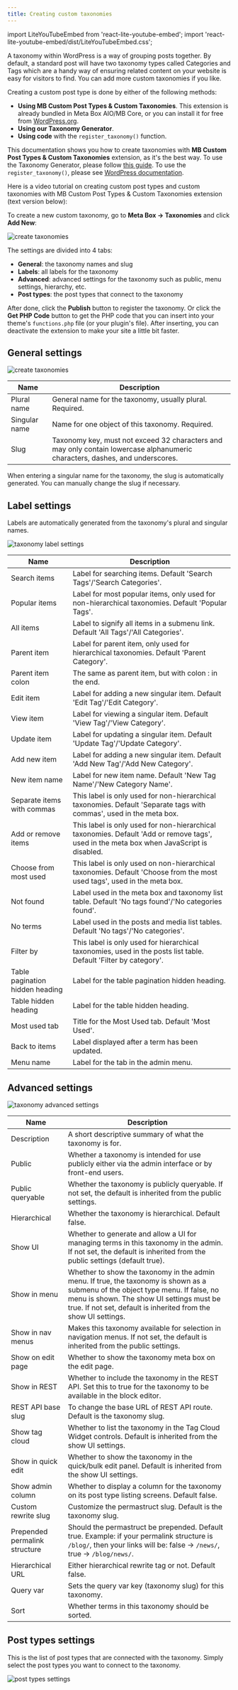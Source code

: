 ```yaml
---
title: Creating custom taxonomies
---
```


import LiteYouTubeEmbed from 'react-lite-youtube-embed';
import 'react-lite-youtube-embed/dist/LiteYouTubeEmbed.css';

A taxonomy within WordPress is a way of grouping posts together. By default, a standard post will have two taxonomy types called Categories and Tags which are a handy way of ensuring related content on your website is easy for visitors to find. You can add more custom taxonomies if you like.

Creating a custom post type is done by either of the following methods:

- **Using MB Custom Post Types & Custom Taxonomies**. This extension is already bundled in Meta Box AIO/MB Core, or you can install it for free from [WordPress.org](https://wordpress.org/plugins/mb-custom-post-type/).
- **Using our Taxonomy Generator**.
- **Using code** with the `register_taxonomy()` function.

This documentation shows you how to create taxonomies with **MB Custom Post Types & Custom Taxonomies** extension, as it's the best way. To use the Taxonomy Generator, please follow [this guide](/taxonomy-generator/). To use the `register_taxonomy()`, please see [WordPress documentation](https://developer.wordpress.org/reference/functions/register_taxonomy/).

Here is a video tutorial on creating custom post types and custom taxonomies with MB Custom Post Types & Custom Taxonomies extension (text version below):

<LiteYouTubeEmbed id='-oYrHGOri4w' />

To create a new custom taxonomy, go to **Meta Box &rarr; Taxonomies** and click **Add New**:

![create taxonomies](https://i.imgur.com/yy7wy9w.png)

The settings are divided into 4 tabs:

- **General**: the taxonomy names and slug
- **Labels**: all labels for the taxonomy
- **Advanced**: advanced settings for the taxonomy such as public, menu settings, hierarchy, etc.
- **Post types**: the post types that connect to the taxonomy

After done, click the **Publish** button to register the taxonomy. Or click the **Get PHP Code** button to get the PHP code that you can insert into your theme's `functions.php` file (or your plugin's file). After inserting, you can deactivate the extension to make your site a little bit faster.

## General settings

![create taxonomies](https://i.imgur.com/yy7wy9w.png)

Name | Description
---|---
Plural name | General name for the taxonomy, usually plural. Required.
Singular name | Name for one object of this taxonomy. Required.
Slug | Taxonomy key, must not exceed 32 characters and may only contain lowercase alphanumeric characters, dashes, and underscores.

When entering a singular name for the taxonomy, the slug is automatically generated. You can manually change the slug if necessary.

## Label settings

Labels are automatically generated from the taxonomy's plural and singular names.

![taxonomy label settings](https://i.imgur.com/LtuXkrh.png)

Name | Description
---|---
Search items | Label for searching items. Default 'Search Tags'/'Search Categories'.
Popular items | Label for most popular items, only used for non-hierarchical taxonomies. Default 'Popular Tags'.
All items | Label to signify all items in a submenu link. Default 'All Tags'/'All Categories'.
Parent item | Label for parent item, only used for hierarchical taxonomies. Default 'Parent Category'.
Parent item colon | The same as parent item, but with colon : in the end.
Edit item | Label for adding a new singular item. Default 'Edit Tag'/'Edit Category'.
View item | Label for viewing a singular item. Default 'View Tag'/'View Category'.
Update item | Label for updating a singular item. Default 'Update Tag'/'Update Category'.
Add new item | Label for adding a new singular item. Default 'Add New Tag'/'Add New Category'.
New item name | Label for new item name. Default 'New Tag Name'/'New Category Name'.
Separate items with commas | This label is only used for non-hierarchical taxonomies. Default 'Separate tags with commas', used in the meta box.
Add or remove items | This label is only used for non-hierarchical taxonomies. Default 'Add or remove tags', used in the meta box when JavaScript is disabled.
Choose from most used | This label is only used on non-hierarchical taxonomies. Default 'Choose from the most used tags', used in the meta box.
Not found | Label used in the meta box and taxonomy list table. Default 'No tags found'/'No categories found'.
No terms | Label used in the posts and media list tables. Default 'No tags'/'No categories'.
Filter by | This label is only used for hierarchical taxonomies, used in the posts list table. Default 'Filter by category'.
Table pagination hidden heading | Label for the table pagination hidden heading.
Table hidden heading | Label for the table hidden heading.
Most used tab | Title for the Most Used tab. Default 'Most Used'.
Back to items | Label displayed after a term has been updated.
Menu name | Label for the tab in the admin menu.

## Advanced settings

![ taxonomy advanced settings](https://i.imgur.com/dOCcR5d.png)

Name | Description
---|---
Description | A short descriptive summary of what the taxonomy is for.
Public | Whether a taxonomy is intended for use publicly either via the admin interface or by front-end users.
Public queryable| Whether the taxonomy is publicly queryable. If not set, the default is inherited from the public settings.
Hierarchical | Whether the taxonomy is hierarchical. Default false.
Show UI | Whether to generate and allow a UI for managing terms in this taxonomy in the admin. If not set, the default is inherited from the public settings (default true).
Show in menu | Whether to show the taxonomy in the admin menu. If true, the taxonomy is shown as a submenu of the object type menu. If false, no menu is shown. The show UI settings must be true. If not set, default is inherited from the show UI settings.
Show in nav menus | Makes this taxonomy available for selection in navigation menus. If not set, the default is inherited from the public settings.
Show on edit page | Whether to show the taxonomy meta box on the edit page.
Show in REST | Whether to include the taxonomy in the REST API. Set this to true for the taxonomy to be available in the block editor.
REST API base slug | To change the base URL of REST API route. Default is the taxonomy slug.
Show tag cloud | Whether to list the taxonomy in the Tag Cloud Widget controls. Default is inherited from the show UI settings.
Show in quick edit | Whether to show the taxonomy in the quick/bulk edit panel. Default is inherited from the show UI settings.
Show admin column | Whether to display a column for the taxonomy on its post type listing screens. Default false.
Custom rewrite slug | Customize the permastruct slug. Default is the taxonomy slug.
Prepended permalink structure | Should the permastruct be prepended. Default true. Example: if your permalink structure is `/blog/`, then your links will be: false -> `/news/`, true -> `/blog/news/`.
Hierarchical URL | Either hierarchical rewrite tag or not. Default false.
Query var | Sets the query var key (taxonomy slug) for this taxonomy.
Sort | Whether terms in this taxonomy should be sorted.

## Post types settings

This is the list of post types that are connected with the taxonomy. Simply select the post types you want to connect to the taxonomy.

![post types settings](https://i.imgur.com/MQCmchM.png)
